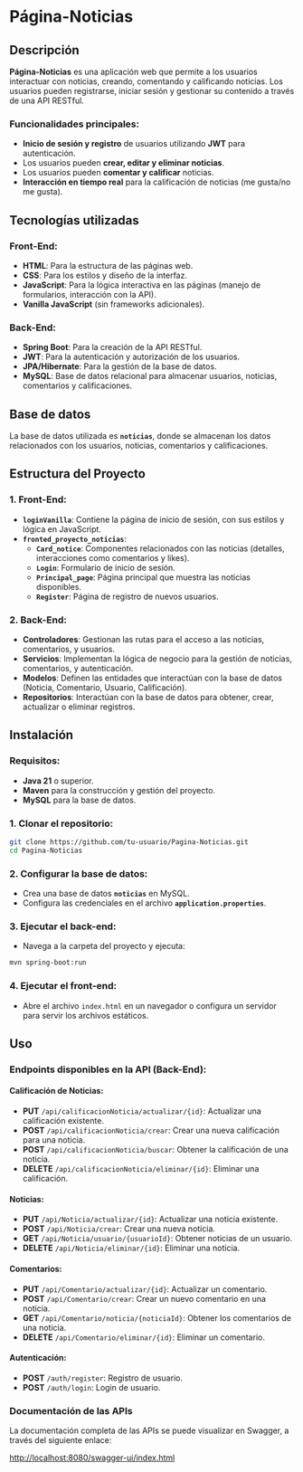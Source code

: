 
# Página-Noticias

## Descripción

**Página-Noticias** es una aplicación web que permite a los usuarios interactuar con noticias, creando, comentando y calificando noticias. Los usuarios pueden registrarse, iniciar sesión y gestionar su contenido a través de una API RESTful.

### Funcionalidades principales:
- **Inicio de sesión y registro** de usuarios utilizando **JWT** para autenticación.
- Los usuarios pueden **crear, editar y eliminar noticias**.
- Los usuarios pueden **comentar y calificar** noticias.
- **Interacción en tiempo real** para la calificación de noticias (me gusta/no me gusta).

## Tecnologías utilizadas

### Front-End:
- **HTML**: Para la estructura de las páginas web.
- **CSS**: Para los estilos y diseño de la interfaz.
- **JavaScript**: Para la lógica interactiva en las páginas (manejo de formularios, interacción con la API).
- **Vanilla JavaScript** (sin frameworks adicionales).

### Back-End:
- **Spring Boot**: Para la creación de la API RESTful.
- **JWT**: Para la autenticación y autorización de los usuarios.
- **JPA/Hibernate**: Para la gestión de la base de datos.
- **MySQL**: Base de datos relacional para almacenar usuarios, noticias, comentarios y calificaciones.

## Base de datos

La base de datos utilizada es **`noticias`**, donde se almacenan los datos relacionados con los usuarios, noticias, comentarios y calificaciones.

## Estructura del Proyecto

### 1. **Front-End**:
   - **`loginVanilla`**: Contiene la página de inicio de sesión, con sus estilos y lógica en JavaScript.
   - **`fronted_proyecto_noticias`**:
     - **`Card_notice`**: Componentes relacionados con las noticias (detalles, interacciones como comentarios y likes).
     - **`Login`**: Formulario de inicio de sesión.
     - **`Principal_page`**: Página principal que muestra las noticias disponibles.
     - **`Register`**: Página de registro de nuevos usuarios.

### 2. **Back-End**:
   - **Controladores**: Gestionan las rutas para el acceso a las noticias, comentarios, y usuarios.
   - **Servicios**: Implementan la lógica de negocio para la gestión de noticias, comentarios, y autenticación.
   - **Modelos**: Definen las entidades que interactúan con la base de datos (Noticia, Comentario, Usuario, Calificación).
   - **Repositorios**: Interactúan con la base de datos para obtener, crear, actualizar o eliminar registros.

## Instalación

### Requisitos:
- **Java 21** o superior.
- **Maven** para la construcción y gestión del proyecto.
- **MySQL** para la base de datos.

### 1. **Clonar el repositorio**:
   ```bash
   git clone https://github.com/tu-usuario/Pagina-Noticias.git
   cd Pagina-Noticias
   ```

### 2. **Configurar la base de datos**:
   - Crea una base de datos **`noticias`** en MySQL.
   - Configura las credenciales en el archivo **`application.properties`**.

### 3. **Ejecutar el back-end**:
   - Navega a la carpeta del proyecto y ejecuta:
   ```bash
   mvn spring-boot:run
   ```

### 4. **Ejecutar el front-end**:
   - Abre el archivo `index.html` en un navegador o configura un servidor para servir los archivos estáticos.

## Uso

### Endpoints disponibles en la API (Back-End):

#### **Calificación de Noticias**:
- **PUT** `/api/calificacionNoticia/actualizar/{id}`: Actualizar una calificación existente.
- **POST** `/api/calificacionNoticia/crear`: Crear una nueva calificación para una noticia.
- **POST** `/api/calificacionNoticia/buscar`: Obtener la calificación de una noticia.
- **DELETE** `/api/calificacionNoticia/eliminar/{id}`: Eliminar una calificación.

#### **Noticias**:
- **PUT** `/api/Noticia/actualizar/{id}`: Actualizar una noticia existente.
- **POST** `/api/Noticia/crear`: Crear una nueva noticia.
- **GET** `/api/Noticia/usuario/{usuarioId}`: Obtener noticias de un usuario.
- **DELETE** `/api/Noticia/eliminar/{id}`: Eliminar una noticia.

#### **Comentarios**:
- **PUT** `/api/Comentario/actualizar/{id}`: Actualizar un comentario.
- **POST** `/api/Comentario/crear`: Crear un nuevo comentario en una noticia.
- **GET** `/api/Comentario/noticia/{noticiaId}`: Obtener los comentarios de una noticia.
- **DELETE** `/api/Comentario/eliminar/{id}`: Eliminar un comentario.

#### **Autenticación**:
- **POST** `/auth/register`: Registro de usuario.
- **POST** `/auth/login`: Login de usuario.

### Documentación de las APIs

La documentación completa de las APIs se puede visualizar en Swagger, a través del siguiente enlace:

[http://localhost:8080/swagger-ui/index.html](http://localhost:8080/swagger-ui/index.html)
